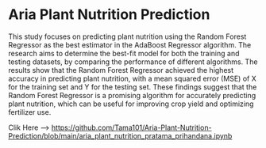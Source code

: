 # Aria Plant Nutrition Prediction

This study focuses on predicting plant nutrition using the Random Forest Regressor as the best estimator in the AdaBoost Regressor algorithm. The research aims to determine the best-fit model for both the training and testing datasets, by comparing the performance of different algorithms. The results show that the Random Forest Regressor achieved the highest accuracy in predicting plant nutrition, with a mean squared error (MSE) of X for the training set and Y for the testing set. These findings suggest that the Random Forest Regressor is a promising algorithm for accurately predicting plant nutrition, which can be useful for improving crop yield and optimizing fertilizer use.

Clik Here --> https://github.com/Tama101/Aria-Plant-Nutrition-Prediction/blob/main/aria_plant_nutrition_pratama_prihandana.ipynb

